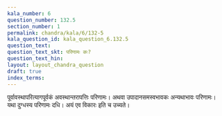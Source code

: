 ```yaml
---
kala_number: 6
question_number: 132.5
section_number: 1
permalink: chandra/kala/6/132-5
kala_question_id: kala_question_6.132.5
question_text: 
question_text_skt: परिणामः कः?
question_text_hin: 
layout: layout_chandra_question
draft: true
index_terms:
---
```


<!-- skt-start -->
पूर्वावस्थापरित्यागपूर्वकं अवस्थान्तरापत्तिः परिणामः। अथवा उपादानसमस्वभावकः अन्यथाभावः परिणामः। यथा दुग्धस्य परिणामः दधि। अयं एव विकारः इति च उच्यते।
<!-- skt-end -->

<!-- eng-start -->
<!-- eng-end -->

